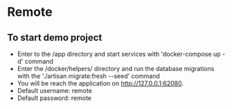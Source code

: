 # Remote

## To start demo project

- Enter to the /app directory and start services with 'docker-compose up -d' command
- Enter the /docker/helpers/ directory and run the database migrations with the './artisan migrate:fresh --seed' command
- You will be reach the application on http://127.0.0.1:62080. 
- Default username: remote
- Default password: remote